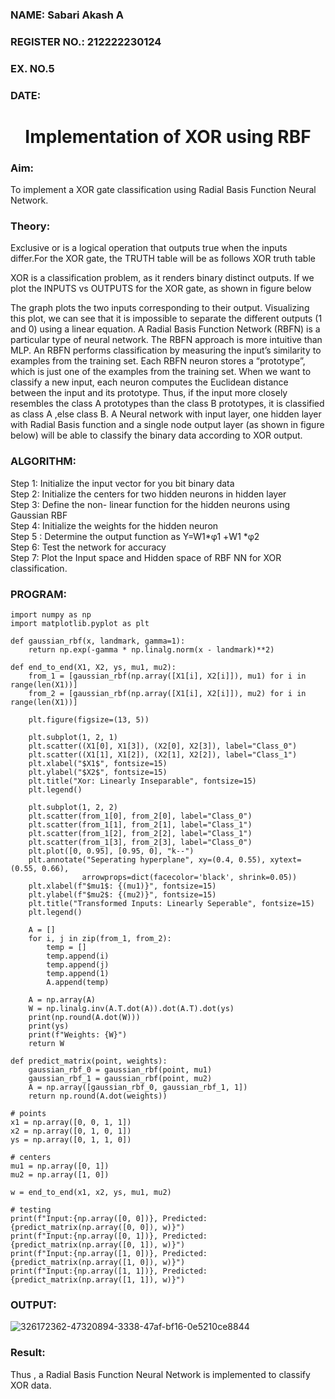 <H3>NAME: Sabari Akash A</H3>
<H3>REGISTER NO.: 212222230124</H3>
<H3>EX. NO.5</H3>
<H3>DATE:</H3>
<H1 ALIGN =CENTER>Implementation of XOR  using RBF</H1>
<H3>Aim:</H3>
To implement a XOR gate classification using Radial Basis Function  Neural Network.

<H3>Theory:</H3>
<P>Exclusive or is a logical operation that outputs true when the inputs differ.For the XOR gate, the TRUTH table will be as follows XOR truth table </P>

<P>XOR is a classification problem, as it renders binary distinct outputs. If we plot the INPUTS vs OUTPUTS for the XOR gate, as shown in figure below </P>




<P>The graph plots the two inputs corresponding to their output. Visualizing this plot, we can see that it is impossible to separate the different outputs (1 and 0) using a linear equation.
A Radial Basis Function Network (RBFN) is a particular type of neural network. The RBFN approach is more intuitive than MLP. An RBFN performs classification by measuring the input’s similarity to examples from the training set. Each RBFN neuron stores a “prototype”, which is just one of the examples from the training set. When we want to classify a new input, each neuron computes the Euclidean distance between the input and its prototype. Thus, if the input more closely resembles the class A prototypes than the class B prototypes, it is classified as class A ,else class B.
A Neural network with input layer, one hidden layer with Radial Basis function and a single node output layer (as shown in figure below) will be able to classify the binary data according to XOR output.
</P>





<H3>ALGORITHM:</H3>
Step 1: Initialize the input  vector for you bit binary data<Br>
Step 2: Initialize the centers for two hidden neurons in hidden layer<Br>
Step 3: Define the non- linear function for the hidden neurons using Gaussian RBF<br>
Step 4: Initialize the weights for the hidden neuron <br>
Step 5 : Determine the output  function as 
                 Y=W1*φ1 +W1 *φ2 <br>
Step 6: Test the network for accuracy<br>
Step 7: Plot the Input space and Hidden space of RBF NN for XOR classification.

<H3>PROGRAM:</H3>

```
import numpy as np
import matplotlib.pyplot as plt

def gaussian_rbf(x, landmark, gamma=1):
    return np.exp(-gamma * np.linalg.norm(x - landmark)**2)

def end_to_end(X1, X2, ys, mu1, mu2):
    from_1 = [gaussian_rbf(np.array([X1[i], X2[i]]), mu1) for i in range(len(X1))]
    from_2 = [gaussian_rbf(np.array([X1[i], X2[i]]), mu2) for i in range(len(X1))]

    plt.figure(figsize=(13, 5))

    plt.subplot(1, 2, 1)
    plt.scatter((X1[0], X1[3]), (X2[0], X2[3]), label="Class_0")
    plt.scatter((X1[1], X1[2]), (X2[1], X2[2]), label="Class_1")
    plt.xlabel("$X1$", fontsize=15)
    plt.ylabel("$X2$", fontsize=15)
    plt.title("Xor: Linearly Inseparable", fontsize=15)
    plt.legend()

    plt.subplot(1, 2, 2)
    plt.scatter(from_1[0], from_2[0], label="Class_0")
    plt.scatter(from_1[1], from_2[1], label="Class_1")
    plt.scatter(from_1[2], from_2[2], label="Class_1")
    plt.scatter(from_1[3], from_2[3], label="Class_0")
    plt.plot([0, 0.95], [0.95, 0], "k--")
    plt.annotate("Seperating hyperplane", xy=(0.4, 0.55), xytext=(0.55, 0.66),
                arrowprops=dict(facecolor='black', shrink=0.05))
    plt.xlabel(f"$mu1$: {(mu1)}", fontsize=15)
    plt.ylabel(f"$mu2$: {(mu2)}", fontsize=15)
    plt.title("Transformed Inputs: Linearly Seperable", fontsize=15)
    plt.legend()

    A = []
    for i, j in zip(from_1, from_2):
        temp = []
        temp.append(i)
        temp.append(j)
        temp.append(1)
        A.append(temp)

    A = np.array(A)
    W = np.linalg.inv(A.T.dot(A)).dot(A.T).dot(ys)
    print(np.round(A.dot(W)))
    print(ys)
    print(f"Weights: {W}")
    return W

def predict_matrix(point, weights):
    gaussian_rbf_0 = gaussian_rbf(point, mu1)
    gaussian_rbf_1 = gaussian_rbf(point, mu2)
    A = np.array([gaussian_rbf_0, gaussian_rbf_1, 1])
    return np.round(A.dot(weights))

# points
x1 = np.array([0, 0, 1, 1])
x2 = np.array([0, 1, 0, 1])
ys = np.array([0, 1, 1, 0])

# centers
mu1 = np.array([0, 1])
mu2 = np.array([1, 0])

w = end_to_end(x1, x2, ys, mu1, mu2)

# testing
print(f"Input:{np.array([0, 0])}, Predicted: {predict_matrix(np.array([0, 0]), w)}")
print(f"Input:{np.array([0, 1])}, Predicted: {predict_matrix(np.array([0, 1]), w)}")
print(f"Input:{np.array([1, 0])}, Predicted: {predict_matrix(np.array([1, 0]), w)}")
print(f"Input:{np.array([1, 1])}, Predicted: {predict_matrix(np.array([1, 1]), w)}")

```

<H3>OUTPUT:</H3>

![326172362-47320894-3338-47af-bf16-0e5210ce8844](https://github.com/Hezron-lix/Ex-5--NN/assets/139331337/8abb4994-896d-4a0a-b0f4-f6dbb2dece4d)

<H3>Result:</H3>
Thus , a Radial Basis Function Neural Network is implemented to classify XOR data.








